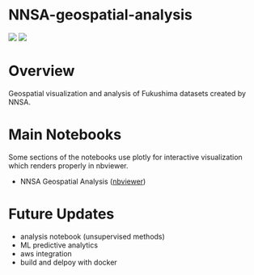 # NNSA-geospatial-analysis
<img src="https://img.shields.io/badge/Python-3.8-blue"> <img src="https://img.shields.io/github/license/jshinm/nnsa-geospatial-analysis">

# Overview
Geospatial visualization and analysis of Fukushima datasets created by NNSA.

# Main Notebooks
Some sections of the notebooks use plotly for interactive visualization which renders properly in nbviewer.

- NNSA Geospatial Analysis ([nbviewer](https://nbviewer.org/github/jshinm/NNSA-geospatial-analysis/blob/main/NNSA-geospatial-analysis.ipynb))

# Future Updates
- analysis notebook (unsupervised methods)
- ML predictive analytics
- aws integration
- build and delpoy with docker